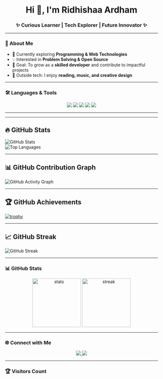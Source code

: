 <h1 align="center">Hi 👋, I'm Ridhishaa Ardham</h1>
<h3 align="center">✨ Curious Learner | Tech Explorer | Future Innovator ✨</h3>

---

### 🚀 About Me  
- 🌱 Currently exploring **Programming & Web Technologies**  
- 💡 Interested in **Problem Solving & Open Source**  
- 🎯 Goal: To grow as a **skilled developer** and contribute to impactful projects  
- 🎨 Outside tech: I enjoy **reading, music, and creative design**  

---

### 🛠 Languages & Tools  
<p align="center">
  <img src="https://img.shields.io/badge/C-00599C?style=for-the-badge&logo=c&logoColor=white"/>  
  <img src="https://img.shields.io/badge/Java-ED8B00?style=for-the-badge&logo=openjdk&logoColor=white"/>  
  <img src="https://img.shields.io/badge/Python-3776AB?style=for-the-badge&logo=python&logoColor=white"/>  
  <img src="https://img.shields.io/badge/HTML5-E34F26?style=for-the-badge&logo=html5&logoColor=white"/>  
  <img src="https://img.shields.io/badge/CSS3-1572B6?style=for-the-badge&logo=css3&logoColor=white"/>  
</p>

---

---

## 🔥 GitHub Stats  

![GitHub Stats](https://github-readme-stats.vercel.app/api?username=theRidhi21&show_icons=true&theme=algolia)  
![Top Languages](https://github-readme-stats.vercel.app/api/top-langs/?username=theRidhi21&layout=compact&theme=radical)  

---

## 📊 GitHub Contribution Graph  

![GitHub Activity Graph](https://github-readme-activity-graph.vercel.app/graph?username=theRidhi21&theme=dracula)  

---

## 🏆 GitHub Achievements  

[![trophy](https://github-profile-trophy.vercel.app/?username=theRidhi21&theme=radical&no-frame=true&margin-w=10)](https://github.com/ryo-ma/github-profile-trophy)  

---

## 📈 GitHub Streak  

![GitHub Streak](https://github-readme-streak-stats.herokuapp.com?user=theRidhi21&theme=algolia)  

---

### 📊 GitHub Stats  
<p align="center">
  <img src="https://github-readme-stats.vercel.app/api?username=theRidhi21&show_icons=true&theme=tokyonight" alt="stats" height="160"/>
  <img src="https://github-readme-streak-stats.herokuapp.com/?user=theRidhi21&theme=tokyonight" alt="streak" height="160"/>
</p>

---

### 🌐 Connect with Me  
<p align="center">
  <a href="https://www.linkedin.com/in/ridhishaa-ardham-2a322b37b/">
    <img src="https://img.shields.io/badge/LinkedIn-0077B5?style=for-the-badge&logo=linkedin&logoColor=white"/>
  </a>
  <a href="mailto:ridhiardham@gmail.com">
    <img src="https://img.shields.io/badge/Gmail-D14836?style=for-the-badge&logo=gmail&logoColor=white"/>
  </a>
</p>

---

### 🏆 Visitors Count  
<p align="center">
  <img src="https://komarev.com/ghpvc/?username=theRidhi21&style=flat-square&color=blue" alt=""/>
</p>





